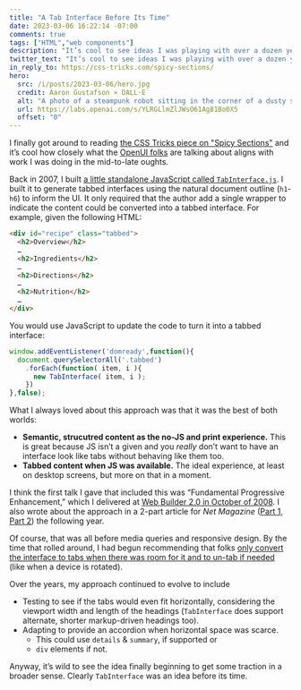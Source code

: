```yaml
---
title: "A Tab Interface Before Its Time"
date: 2023-03-06 16:22:14 -07:00
comments: true
tags: ["HTML","web components"]
description: "It’s cool to see ideas I was playing with over a dozen years ago starting to make it into new markup constructs."
twitter_text: "It’s cool to see ideas I was playing with over a dozen years ago starting to make it into new markup constructs."
in_reply_to: https://css-tricks.com/spicy-sections/
hero:
  src: /i/posts/2023-03-06/hero.jpg
  credit: Aaron Gustafson × DALL·E
  alt: "A photo of a steampunk robot sitting in the corner of a dusty shed. It is covered in spider webs, dust, and is partially draped in a sheet. It looks a little rusty, but also looks like it could still work if given a little care."
  url: https://labs.openai.com/s/YLRGLlmZlJWsO61Ag81Bo0X5
  offset: "0"
---
```


I finally got around to reading [the CSS Tricks piece on "Spicy Sections"](https://css-tricks.com/spicy-sections/) and it’s cool how closely what the [OpenUI folks](https://open-ui.org/) are talking about aligns with work I was doing in the mid-to-late oughts.

<!-- more -->

Back in 2007, I built [a little standalone JavaScript called `TabInterface.js`](https://easy-designs.github.io/TabInterface.js/). I built it to generate tabbed interfaces using the natural document outline (`h1`-`h6`) to inform the UI. It only required that the author add a single wrapper to indicate the content could be converted into a tabbed interface. For example, given the following HTML:

```html
<div id="recipe" class="tabbed">
  <h2>Overview</h2>
  …
  <h2>Ingredients</h2>
  …
  <h2>Directions</h2>
  …
  <h2>Nutrition</h2>
  …
</div>
```

You would use JavaScript to update the code to turn it into a tabbed interface:

```js
window.addEventListener('domready',function(){
  document.querySelectorAll('.tabbed')
    .forEach(function( item, i ){
      new TabInterface( item, i );
    })
},false);
```

What I always loved about this approach was that it was the best of both worlds:

* **Semantic, strucutred content as the no-JS and print experience.** This is great because JS isn’t a given and you _really_ don’t want to have an interface look like tabs without behaving like them too.
* **Tabbed content when JS was available.** The ideal experience, at least on desktop screens, but more on that in a moment.

I think the first talk I gave that included this was “Fundamental Progressive Enhancement,” which I delivered at [Web Builder 2.0 in October of 2008](https://www.slideshare.net/AaronGustafson/fundamental-progressive-enhancement-web-builder-20-2008-presentation/82/). I also wrote about the approach in a 2-part article for <cite>Net Magazine</cite> ([Part 1](/docs/create-a-tabbed-interface-part-1.pdf), [Part 2](/docs/create-a-tabbed-interface-part-2.pdf)) the following year.

Of course, that was all before media queries and responsive design. By the time that rolled around, I had begun recommending that folks [only convert the interface to tabs when there was room for it and to un-tab if needed](https://www.slideshare.net/AaronGustafson/building-adaptive-designs-now-ui17/143) (like when a device is rotated).

Over the years, my approach continued to evolve to include 

* Testing to see if the tabs would even fit horizontally, considering the viewport width and length of the headings (`TabInterface` does support alternate, shorter markup-driven headings too).
* Adapting to provide an accordion when horizontal space was scarce.
    * This could use `details` & `summary`, if supported or
    * `div` elements if not.

Anyway, it’s wild to see the idea finally beginning to get some traction in a broader sense. Clearly `TabInterface` was an idea before its time.
